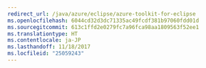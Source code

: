 ```yaml
---
redirect_url: /java/azure/eclipse/azure-toolkit-for-eclipse
ms.openlocfilehash: 6044cd32d3dc71335ac49fcdf381b97060fdd01d
ms.sourcegitcommit: 613c1ffd2e0279fc7a96fca98aa1809563f52ee1
ms.translationtype: HT
ms.contentlocale: ja-JP
ms.lasthandoff: 11/18/2017
ms.locfileid: "25059243"
---
```

